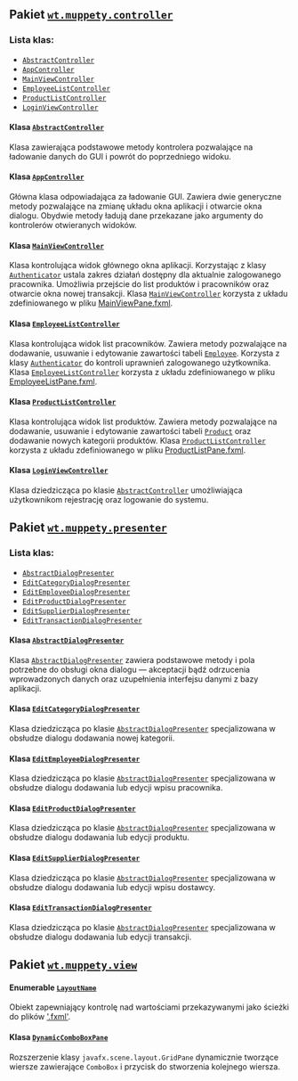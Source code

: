 ## Pakiet [`wt.muppety.controller`](../../src/main/java/wt/muppety/controller)

### Lista klas:

* [`AbstractController`](../../src/main/java/wt/muppety/controller/AbstractController.java)
* [`AppController`](../../src/main/java/wt/muppety/controller/AppController.java)
* [`MainViewController`](../../src/main/java/wt/muppety/controller/MainViewController.java)
* [`EmployeeListController`](../../src/main/java/wt/muppety/controller/EmployeeListController.java)
* [`ProductListController`](../../src/main/java/wt/muppety/controller/ProductListController.java)
* [`LoginViewController`](../../src/main/java/wt/muppety/controller/LoginViewController.java)

#### Klasa [`AbstractController`](../../src/main/java/wt/muppety/controller/AbstractController.java)

Klasa zawierająca podstawowe metody kontrolera pozwalające na ładowanie danych do GUI i powrót do poprzedniego widoku.

#### Klasa [`AppController`](../../src/main/java/wt/muppety/controller/AppController.java)

Główna klasa odpowiadająca za ładowanie GUI. Zawiera dwie generyczne metody pozwalające na zmianę układu okna aplikacji
i otwarcie okna dialogu. Obydwie metody ładują dane przekazane jako argumenty do kontrolerów otwieranych widoków.

#### Klasa [`MainViewController`](../../src/main/java/wt/muppety/controller/MainViewController.java)

Klasa kontrolująca widok głównego okna aplikacji. Korzystając z klasy [`Authenticator`](../authentication/README.md)
ustala zakres działań dostępny dla aktualnie zalogowanego pracownika. Umożliwia przejście do list produktów i
pracowników oraz otwarcie okna nowej transakcji. Klasa
[`MainViewController`](../../src/main/java/wt/muppety/controller/MainViewController.java)
korzysta z układu zdefiniowanego w pliku [MainViewPane.fxml](../../src/main/resources/view/MainViewPane.fxml).

#### Klasa [`EmployeeListController`](../../src/main/java/wt/muppety/controller/EmployeeListController.java)

Klasa kontrolująca widok list pracowników. Zawiera metody pozwalające na dodawanie, usuwanie i edytowanie zawartości
tabeli [`Employee`](../persistence/README.md). Korzysta z klasy [`Authenticator`](../authentication/README.md)
do kontroli uprawnień zalogowanego użytkownika. Klasa
[`EmployeeListController`](../../src/main/java/wt/muppety/controller/EmployeeListController.java)
korzysta z układu zdefiniowanego w pliku [EmployeeListPane.fxml](../../src/main/resources/view/EmployeeListPane.fxml).

#### Klasa [`ProductListController`](../../src/main/java/wt/muppety/controller/ProductListController.java)

Klasa kontrolująca widok list produktów. Zawiera metody pozwalające na dodawanie, usuwanie i edytowanie zawartości
tabeli [`Product`](../persistence/README.md) oraz dodawanie nowych kategorii produktów. Klasa
[`ProductListController`](../../src/main/java/wt/muppety/controller/ProductListController.java)
korzysta z układu zdefiniowanego w pliku [ProductListPane.fxml](../../src/main/resources/view/ProductListPane.fxml).

#### Klasa [`LoginViewController`](../../src/main/java/wt/muppety/controller/LoginViewController.java)

Klasa dziedzicząca po klasie
[`AbstractController`](../../src/main/java/wt/muppety/controller/AbstractController.java)
umożliwiająca użytkownikom rejestrację oraz logowanie do systemu.

## Pakiet [`wt.muppety.presenter`](../../src/main/java/wt/muppety/presenter)

### Lista klas:

* [`AbstractDialogPresenter`](../../src/main/java/wt/muppety/presenter/AbstractDialogPresenter.java)
* [`EditCategoryDialogPresenter`](../../src/main/java/wt/muppety/presenter/EditCategoryDialogPresenter.java)
* [`EditEmployeeDialogPresenter`](../../src/main/java/wt/muppety/presenter/EditEmployeeDialogPresenter.java)
* [`EditProductDialogPresenter`](../../src/main/java/wt/muppety/presenter/EditProductDialogPresenter.java)
* [`EditSupplierDialogPresenter`](../../src/main/java/wt/muppety/presenter/EditSupplierDialogPresenter.java)
* [`EditTransactionDialogPresenter`](../../src/main/java/wt/muppety/presenter/EditTransactionDialogPresenter.java)

#### Klasa [`AbstractDialogPresenter`](../../src/main/java/wt/muppety/presenter/AbstractDialogPresenter.java)

Klasa [`AbstractDialogPresenter`](../../src/main/java/wt/muppety/presenter/AbstractDialogPresenter.java) zawiera
podstawowe metody i pola potrzebne do obsługi okna dialogu — akceptacji bądź odrzucenia wprowadzonych danych oraz
uzupełnienia interfejsu danymi z bazy aplikacji.

#### Klasa [`EditCategoryDialogPresenter`](../../src/main/java/wt/muppety/presenter/EditCategoryDialogPresenter.java)

Klasa dziedzicząca po klasie
[`AbstractDialogPresenter`](../../src/main/java/wt/muppety/presenter/AbstractDialogPresenter.java)
specjalizowana w obsłudze dialogu dodawania nowej kategorii.

#### Klasa [`EditEmployeeDialogPresenter`](../../src/main/java/wt/muppety/presenter/EditEmployeeDialogPresenter.java)

Klasa dziedzicząca po klasie
[`AbstractDialogPresenter`](../../src/main/java/wt/muppety/presenter/AbstractDialogPresenter.java)
specjalizowana w obsłudze dialogu dodawania lub edycji wpisu pracownika.

#### Klasa [`EditProductDialogPresenter`](../../src/main/java/wt/muppety/presenter/EditProductDialogPresenter.java)

Klasa dziedzicząca po klasie
[`AbstractDialogPresenter`](../../src/main/java/wt/muppety/presenter/AbstractDialogPresenter.java)
specjalizowana w obsłudze dialogu dodawania lub edycji produktu.

#### Klasa [`EditSupplierDialogPresenter`](../../src/main/java/wt/muppety/presenter/EditSupplierDialogPresenter.java)

Klasa dziedzicząca po klasie
[`AbstractDialogPresenter`](../../src/main/java/wt/muppety/presenter/AbstractDialogPresenter.java)
specjalizowana w obsłudze dialogu dodawania lub edycji wpisu dostawcy.

#### Klasa [`EditTransactionDialogPresenter`](../../src/main/java/wt/muppety/presenter/EditTransactionDialogPresenter.java)

Klasa dziedzicząca po klasie
[`AbstractDialogPresenter`](../../src/main/java/wt/muppety/presenter/AbstractDialogPresenter.java)
specjalizowana w obsłudze dialogu dodawania lub edycji transakcji.

## Pakiet [`wt.muppety.view`](../../src/main/java/wt/muppety/view)

#### Enumerable [`LayoutName`](../../src/main/java/wt/muppety/view/LayoutName.java)

Obiekt zapewniający kontrolę nad wartościami przekazywanymi jako ścieżki do plików
['.fxml'](../../src/main/resources/view).

#### Klasa [`DynamicComboBoxPane`](../../src/main/java/wt/muppety/view/DynamicComboBoxPane.java)

Rozszerzenie klasy `javafx.scene.layout.GridPane` dynamicznie tworzące wiersze zawierające 
`ComboBox` i przycisk do stworzenia kolejnego wiersza.
